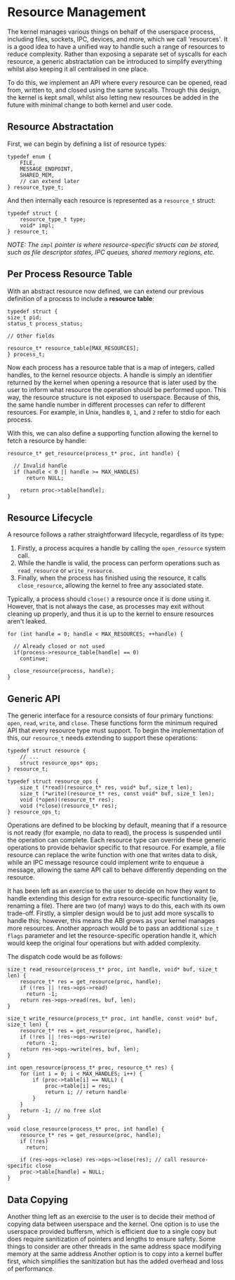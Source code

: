 # Resource Management
The kernel manages various things on behalf of the userspace process, including files, sockets, IPC, devices, and more, which we call 'resources'. It is a good idea to have a unified way to handle such a range of resources to reduce complexity. Rather than exposing a separate set of syscalls for each resource, a generic abstractation can be introduced to simplify everything whilst also keeping it all centralised in one place. 

To do this, we implement an API where every resource can be opened, read from, written to, and closed using the same syscalls. Through this design, the kernel is kept small, whilst also letting new resources be added in the future with minimal change to both kernel and user code.

## Resource Abstractation
First, we can begin by defining a list of resource types:
```
typedef enum {
    FILE,
    MESSAGE_ENDPOINT,
    SHARED_MEM,
    // can extend later
} resource_type_t;
```

And then internally each resource is represented as a `resource_t` struct:
```
typedef struct {
    resource_type_t type;
    void* impl;
} resource_t;
```
_NOTE: The `impl` pointer is where resource-specific structs can be stored, such as file descriptor states, IPC queues, shared memory regions, etc._

## Per Process Resource Table
With an abstract resource now defined, we can extend our previous definition of a process to include a **resource table**:
```
typedef struct {
size_t pid;
status_t process_status;

// Other fields

resource_t* resource_table[MAX_RESOURCES];
} process_t;
```
Now each process has a resource table that is a map of integers, called handles, to the kernel resource objects. A handle is simply an identifier returned by the kernel when opening a resource that is later used by the user to inform what resource the operation should be performed upon. This way, the resource structure is not exposed to userspace. Because of this, the same handle number in different processes can refer to different resources. For example, in Unix, handles `0`, `1`, and `2` refer to stdio for each process. 

With this, we can also define a supporting function allowing the kernel to fetch a resource by handle:
```
resource_t* get_resource(process_t* proc, int handle) {

  // Invalid handle
  if (handle < 0 || handle >= MAX_HANDLES)
      return NULL;
  
    return proc->table[handle];
}
```


## Resource Lifecycle
A resource follows a rather straightforward lifecycle, regardless of its type: 
1. Firstly, a process acquires a handle by calling the `open_resource` system call.
2. While the handle is valid, the process can perform operations such as `read_resource` or `write_resource`.
3. Finally, when the process has finished using the resource, it calls `close_resource`, allowing the kernel to free any associated state.

Typically, a process should `close()` a resource once it is done using it. However, that is not always the case, as processes may exit without cleaning up properly, and thus it is up to the kernel to ensure resources aren't leaked.
```
for (int handle = 0; handle < MAX_RESOURCES; ++handle) {

  // Already closed or not used
  if(process->resource_table[handle] == 0)
    continue;

  close_resource(process, handle);
}
```


## Generic API
The generic interface for a resource consists of four primary functions: `open`, `read`, `write`, and `close`. These functions form the minimum required API that every resource type must support. To begin the implementation of this, our `resource_t` needs extending to support these operations:
```
typedef struct resource {
    // ...
    struct resource_ops* ops;
} resource_t;

typedef struct resource_ops {
    size_t (*read)(resource_t* res, void* buf, size_t len);
    size_t (*write)(resource_t* res, const void* buf, size_t len);
    void (*open)(resource_t* res);
    void (*close)(resource_t* res);
} resource_ops_t;
```
Operations are defined to be blocking by default, meaning that if a resource is not ready (for example, no data to read), the process is suspended until the operation can complete. Each resource type can override these generic operations to provide behavior specific to that resource. For example, a file resource can replace the write function with one that writes data to disk, while an IPC message resource could implement write to enqueue a message, allowing the same API call to behave differently depending on the resource.

It has been left as an exercise to the user to decide on how they want to handle extending this design for extra resource-specific functionality (ie, renaming a file). There are two (of many) ways to do this, each with its own trade-off. Firstly, a simpler design would be to just add more syscalls to handle this; however, this means the ABI grows as your kernel manages more resources. Another approach would be to pass an additional `size_t flags` parameter and let the resource-specific operation handle it, which would keep the original four operations but with added complexity. 

The dispatch code would be as follows:
```
size_t read_resource(process_t* proc, int handle, void* buf, size_t len) {
    resource_t* res = get_resource(proc, handle);
    if (!res || !res->ops->read)
      return -1;
    return res->ops->read(res, buf, len);
}

size_t write_resource(process_t* proc, int handle, const void* buf, size_t len) {
    resource_t* res = get_resource(proc, handle);
    if (!res || !res->ops->write)
      return -1;
    return res->ops->write(res, buf, len);
}

int open_resource(process_t* proc, resource_t* res) {
    for (int i = 0; i < MAX_HANDLES; i++) {
        if (proc->table[i] == NULL) {
            proc->table[i] = res;
            return i; // return handle
        }
    }
    return -1; // no free slot
}

void close_resource(process_t* proc, int handle) {
    resource_t* res = get_resource(proc, handle);
    if (!res)
      return;

    if (res->ops->close) res->ops->close(res); // call resource-specific close
    proc->table[handle] = NULL;
}
```

## Data Copying
Another thing left as an exercise to the user is to decide their method of copying data between userspace and the kernel.
One option is to use the userspace provided buffersm, which is efficient due to a single copy but does require sanitization of pointers and lengths to ensure safety. Some things to consider are other threads in the same address space modifying memory at the same address  Another option is to copy into a kernel buffer first, which simplifies the sanitization but has the added overhead and loss of performance. 
